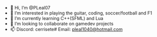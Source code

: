 - 👋 Hi, I’m @PLeal07
- 👀 I’m interested in playing the guitar, coding, soccer/football and F1 
- 🌱 I’m currently learning C++(SFML) and Lua
- 💞️ I’m looking to collaborate on gamedev projects
- 📫 Discord: cerrisete# 
     Email: pleal1040@hotmail.com

<!---
PLeal07/PLeal07 is a ✨ special ✨ repository because its `README.md` (this file) appears on your GitHub profile.
You can click the Preview link to take a look at your changes.
--->
